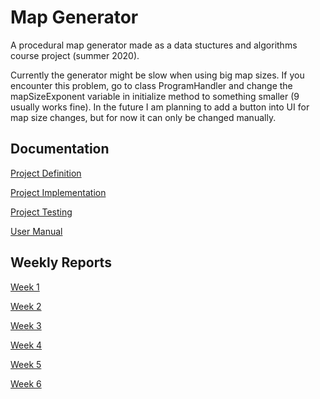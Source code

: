 # Map Generator

A procedural map generator made as a data stuctures and algorithms course project (summer 2020). 

Currently the generator might be slow when using big map sizes. If you encounter this problem, go to class ProgramHandler and change the mapSizeExponent variable in initialize method to something smaller (9 usually works fine). In the future I am planning to add a button into UI for map size changes, but for now it can only be changed manually. 

## Documentation

[Project Definition](https://github.com/sonjaheikkinen/mapGenerator/blob/master/documentation/projectDefinition.md)

[Project Implementation](https://github.com/sonjaheikkinen/mapGenerator/blob/master/documentation/projectImplementation.md)

[Project Testing](https://github.com/sonjaheikkinen/mapGenerator/blob/master/documentation/projectTesting.md)

[User Manual](https://github.com/sonjaheikkinen/mapGenerator/blob/master/documentation/userManual.md)

## Weekly Reports

[Week 1](https://github.com/sonjaheikkinen/mapGenerator/blob/master/documentation/weeklyReports/week1.md)

[Week 2](https://github.com/sonjaheikkinen/mapGenerator/blob/master/documentation/weeklyReports/week2.md)

[Week 3](https://github.com/sonjaheikkinen/mapGenerator/blob/master/documentation/weeklyReports/week3.md)

[Week 4](https://github.com/sonjaheikkinen/mapGenerator/blob/master/documentation/weeklyReports/week4.md)

[Week 5](https://github.com/sonjaheikkinen/mapGenerator/blob/master/documentation/weeklyReports/week5.md)

[Week 6](https://github.com/sonjaheikkinen/mapGenerator/blob/master/documentation/weeklyReports/week6.md)
